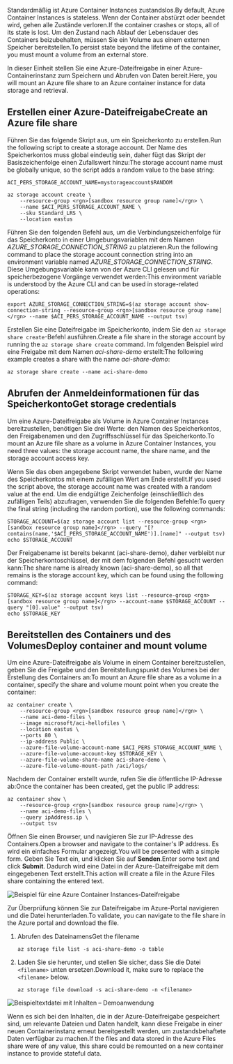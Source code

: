 <span data-ttu-id="94479-101">Standardmäßig ist Azure Container Instances zustandslos.</span><span class="sxs-lookup"><span data-stu-id="94479-101">By default, Azure Container Instances is stateless.</span></span> <span data-ttu-id="94479-102">Wenn der Container abstürzt oder beendet wird, gehen alle Zustände verloren.</span><span class="sxs-lookup"><span data-stu-id="94479-102">If the container crashes or stops, all of its state is lost.</span></span> <span data-ttu-id="94479-103">Um den Zustand nach Ablauf der Lebensdauer des Containers beizubehalten, müssen Sie ein Volume aus einem externen Speicher bereitstellen.</span><span class="sxs-lookup"><span data-stu-id="94479-103">To persist state beyond the lifetime of the container, you must mount a volume from an external store.</span></span>

<span data-ttu-id="94479-104">In dieser Einheit stellen Sie eine Azure-Dateifreigabe in einer Azure-Containerinstanz zum Speichern und Abrufen von Daten bereit.</span><span class="sxs-lookup"><span data-stu-id="94479-104">Here, you will mount an Azure file share to an Azure container instance for data storage and retrieval.</span></span>

## <a name="create-an-azure-file-share"></a><span data-ttu-id="94479-105">Erstellen einer Azure-Dateifreigabe</span><span class="sxs-lookup"><span data-stu-id="94479-105">Create an Azure file share</span></span>

<span data-ttu-id="94479-106">Führen Sie das folgende Skript aus, um ein Speicherkonto zu erstellen.</span><span class="sxs-lookup"><span data-stu-id="94479-106">Run the following script to create a storage account.</span></span> <span data-ttu-id="94479-107">Der Name des Speicherkontos muss global eindeutig sein, daher fügt das Skript der Basiszeichenfolge einen Zufallswert hinzu:</span><span class="sxs-lookup"><span data-stu-id="94479-107">The storage account name must be globally unique, so the script adds a random value to the base string:</span></span>

```azurecli
ACI_PERS_STORAGE_ACCOUNT_NAME=mystorageaccount$RANDOM

az storage account create \
    --resource-group <rgn>[sandbox resource group name]</rgn> \
    --name $ACI_PERS_STORAGE_ACCOUNT_NAME \
    --sku Standard_LRS \
    --location eastus
```

<span data-ttu-id="94479-108">Führen Sie den folgenden Befehl aus, um die Verbindungszeichenfolge für das Speicherkonto in einer Umgebungsvariablen mit dem Namen *AZURE_STORAGE_CONNECTION_STRING* zu platzieren.</span><span class="sxs-lookup"><span data-stu-id="94479-108">Run the following command to place the storage account connection string into an environment variable named *AZURE_STORAGE_CONNECTION_STRING*.</span></span> <span data-ttu-id="94479-109">Diese Umgebungsvariable kann von der Azure CLI gelesen und für speicherbezogene Vorgänge verwendet werden:</span><span class="sxs-lookup"><span data-stu-id="94479-109">This environment variable is understood by the Azure CLI and can be used in storage-related operations:</span></span>

```azurecli
export AZURE_STORAGE_CONNECTION_STRING=$(az storage account show-connection-string --resource-group <rgn>[sandbox resource group name]</rgn> --name $ACI_PERS_STORAGE_ACCOUNT_NAME --output tsv)
```

<span data-ttu-id="94479-110">Erstellen Sie eine Dateifreigabe im Speicherkonto, indem Sie den `az storage share create`-Befehl ausführen.</span><span class="sxs-lookup"><span data-stu-id="94479-110">Create a file share in the storage account by running the `az storage share create` command.</span></span> <span data-ttu-id="94479-111">Im folgenden Beispiel wird eine Freigabe mit dem Namen *aci-share-demo* erstellt:</span><span class="sxs-lookup"><span data-stu-id="94479-111">The following example creates a share with the name *aci-share-demo*:</span></span>

```azurecli
az storage share create --name aci-share-demo
```

## <a name="get-storage-credentials"></a><span data-ttu-id="94479-112">Abrufen der Anmeldeinformationen für das Speicherkonto</span><span class="sxs-lookup"><span data-stu-id="94479-112">Get storage credentials</span></span>

<span data-ttu-id="94479-113">Um eine Azure-Dateifreigabe als Volume in Azure Container Instances bereitzustellen, benötigen Sie drei Werte: den Namen des Speicherkontos, den Freigabenamen und den Zugriffsschlüssel für das Speicherkonto.</span><span class="sxs-lookup"><span data-stu-id="94479-113">To mount an Azure file share as a volume in Azure Container Instances, you need three values: the storage account name, the share name, and the storage account access key.</span></span>

<span data-ttu-id="94479-114">Wenn Sie das oben angegebene Skript verwendet haben, wurde der Name des Speicherkontos mit einem zufälligen Wert am Ende erstellt.</span><span class="sxs-lookup"><span data-stu-id="94479-114">If you used the script above, the storage account name was created with a random value at the end.</span></span> <span data-ttu-id="94479-115">Um die endgültige Zeichenfolge (einschließlich des zufälligen Teils) abzufragen, verwenden Sie die folgenden Befehle:</span><span class="sxs-lookup"><span data-stu-id="94479-115">To query the final string (including the random portion), use the following commands:</span></span>

```azurecli
STORAGE_ACCOUNT=$(az storage account list --resource-group <rgn>[sandbox resource group name]</rgn> --query "[?contains(name,'$ACI_PERS_STORAGE_ACCOUNT_NAME')].[name]" --output tsv)
echo $STORAGE_ACCOUNT
```

<span data-ttu-id="94479-116">Der Freigabename ist bereits bekannt (aci-share-demo), daher verbleibt nur der Speicherkontoschlüssel, der mit dem folgenden Befehl gesucht werden kann:</span><span class="sxs-lookup"><span data-stu-id="94479-116">The share name is already known (aci-share-demo), so all that remains is the storage account key, which can be found using the following command:</span></span>

```azurecli
STORAGE_KEY=$(az storage account keys list --resource-group <rgn>[sandbox resource group name]</rgn> --account-name $STORAGE_ACCOUNT --query "[0].value" --output tsv)
echo $STORAGE_KEY
```

## <a name="deploy-container-and-mount-volume"></a><span data-ttu-id="94479-117">Bereitstellen des Containers und des Volumes</span><span class="sxs-lookup"><span data-stu-id="94479-117">Deploy container and mount volume</span></span>

<span data-ttu-id="94479-118">Um eine Azure-Dateifreigabe als Volume in einem Container bereitzustellen, geben Sie die Freigabe und den Bereitstellungspunkt des Volumes bei der Erstellung des Containers an:</span><span class="sxs-lookup"><span data-stu-id="94479-118">To mount an Azure file share as a volume in a container, specify the share and volume mount point when you create the container:</span></span>

```azurecli
az container create \
    --resource-group <rgn>[sandbox resource group name]</rgn> \
    --name aci-demo-files \
    --image microsoft/aci-hellofiles \
    --location eastus \
    --ports 80 \
    --ip-address Public \
    --azure-file-volume-account-name $ACI_PERS_STORAGE_ACCOUNT_NAME \
    --azure-file-volume-account-key $STORAGE_KEY \
    --azure-file-volume-share-name aci-share-demo \
    --azure-file-volume-mount-path /aci/logs/
```

<span data-ttu-id="94479-119">Nachdem der Container erstellt wurde, rufen Sie die öffentliche IP-Adresse ab:</span><span class="sxs-lookup"><span data-stu-id="94479-119">Once the container has been created, get the public IP address:</span></span>

```azurecli
az container show \
    --resource-group <rgn>[sandbox resource group name]</rgn> \
    --name aci-demo-files \
    --query ipAddress.ip \
    --output tsv
```

<span data-ttu-id="94479-120">Öffnen Sie einen Browser, und navigieren Sie zur IP-Adresse des Containers.</span><span class="sxs-lookup"><span data-stu-id="94479-120">Open a browser and navigate to the container's IP address.</span></span> <span data-ttu-id="94479-121">Es wird ein einfaches Formular angezeigt.</span><span class="sxs-lookup"><span data-stu-id="94479-121">You will be presented with a simple form.</span></span> <span data-ttu-id="94479-122">Geben Sie Text ein, und klicken Sie auf **Senden**.</span><span class="sxs-lookup"><span data-stu-id="94479-122">Enter some text and click **Submit**.</span></span> <span data-ttu-id="94479-123">Dadurch wird eine Datei in der Azure-Dateifreigabe mit dem eingegebenen Text erstellt.</span><span class="sxs-lookup"><span data-stu-id="94479-123">This action will create a file in the Azure Files share containing the entered text.</span></span>

![Beispiel für eine Azure Container Instances-Dateifreigabe](../media/5-files-ui.png)

<span data-ttu-id="94479-125">Zur Überprüfung können Sie zur Dateifreigabe im Azure-Portal navigieren und die Datei herunterladen.</span><span class="sxs-lookup"><span data-stu-id="94479-125">To validate, you can navigate to the file share in the Azure portal and download the file.</span></span>

1. <span data-ttu-id="94479-126">Abrufen des Dateinamens</span><span class="sxs-lookup"><span data-stu-id="94479-126">Get the filename</span></span>

    ```azurecli
    az storage file list -s aci-share-demo -o table
    ```

1. <span data-ttu-id="94479-127">Laden Sie sie herunter, und stellen Sie sicher, dass Sie die Datei `<filename>` unten ersetzen.</span><span class="sxs-lookup"><span data-stu-id="94479-127">Download it, make sure to replace the `<filename>` below.</span></span>

    ```azurecli
    az storage file download -s aci-share-demo -n <filename>
    ```
    
![Beispieltextdatei mit Inhalten – Demoanwendung](../media/5-sample-text.png)

<span data-ttu-id="94479-129">Wenn es sich bei den Inhalten, die in der Azure-Dateifreigabe gespeichert sind, um relevante Dateien und Daten handelt, kann diese Freigabe in einer neuen Containerinstanz erneut bereitgestellt werden, um zustandsbehaftete Daten verfügbar zu machen.</span><span class="sxs-lookup"><span data-stu-id="94479-129">If the files and data stored in the Azure Files share were of any value, this share could be remounted on a new container instance to provide stateful data.</span></span>